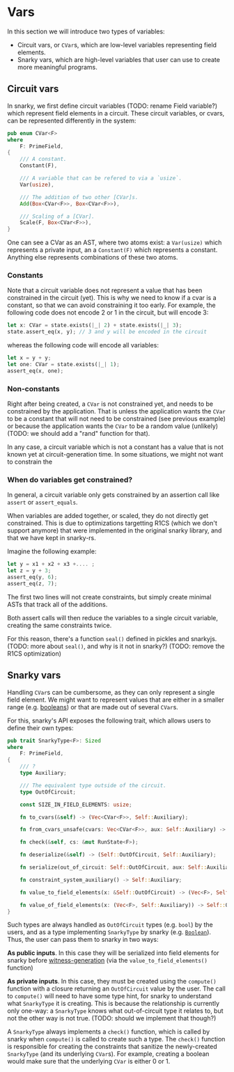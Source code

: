 # Vars

In this section we will introduce two types of variables:

* Circuit vars, or `CVar`s, which are low-level variables representing field elements.
* Snarky vars, which are high-level variables that user can use to create more meaningful programs.

## Circuit vars

In snarky, we first define circuit variables (TODO: rename Field variable?) which represent field elements in a circuit.
These circuit variables, or cvars, can be represented differently in the system:

```rust
pub enum CVar<F>
where
    F: PrimeField,
{
    /// A constant.
    Constant(F),

    /// A variable that can be refered to via a `usize`.
    Var(usize),

    /// The addition of two other [CVar]s.
    Add(Box<CVar<F>>, Box<CVar<F>>),

    /// Scaling of a [CVar].
    Scale(F, Box<CVar<F>>),
}
```

One can see a CVar as an AST, where two atoms exist: a `Var(usize)` which represents a private input, an a `Constant(F)` which represents a constant.
Anything else represents combinations of these two atoms.

### Constants

Note that a circuit variable does not represent a value that has been constrained in the circuit (yet).
This is why we need to know if a cvar is a constant, so that we can avoid constraining it too early. 
For example, the following code does not encode 2 or 1 in the circuit, but will encode 3:

```rust
let x: CVar = state.exists(|_| 2) + state.exists(|_| 3);
state.assert_eq(x, y); // 3 and y will be encoded in the circuit
```

whereas the following code will encode all variables:

```rust
let x = y + y;
let one: CVar = state.exists(|_| 1);
assert_eq(x, one);
```

### Non-constants

Right after being created, a `CVar` is not constrained yet, and needs to be constrained by the application.
That is unless the application wants the `CVar` to be a constant that will not need to be constrained (see previous example) or because the application wants the `CVar` to be a random value (unlikely) (TODO: we should add a "rand" function for that).

In any case, a circuit variable which is not a constant has a value that is not known yet at circuit-generation time.
In some situations, we might not want to constrain the 


### When do variables get constrained?

In general, a circuit variable only gets constrained by an assertion call like `assert` or `assert_equals`.

When variables are added together, or scaled, they do not directly get constrained. 
This is due to optimizations targetting R1CS (which we don't support anymore) that were implemented in the original snarky library, and that we have kept in snarky-rs.

Imagine the following example:

```rust
let y = x1 + x2 + x3 +.... ;
let z = y + 3;
assert_eq(y, 6);
assert_eq(z, 7);
```

The first two lines will not create constraints, but simply create minimal ASTs that track all of the additions.

Both assert calls will then reduce the variables to a single circuit variable, creating the same constraints twice.

For this reason, there's a function `seal()` defined in pickles and snarkyjs. (TODO: more about `seal()`, and why is it not in snarky?) (TODO: remove the R1CS optimization)

## Snarky vars

Handling `CVar`s can be cumbersome, as they can only represent a single field element.
We might want to represent values that are either in a smaller range (e.g. [booleans](./booleans.md)) or that are made out of several `CVar`s.

For this, snarky's API exposes the following trait, which allows users to define their own types:

```rust
pub trait SnarkyType<F>: Sized
where
    F: PrimeField,
{
    /// ?
    type Auxiliary;

    /// The equivalent type outside of the circuit.
    type OutOfCircuit;

    const SIZE_IN_FIELD_ELEMENTS: usize;

    fn to_cvars(&self) -> (Vec<CVar<F>>, Self::Auxiliary);

    fn from_cvars_unsafe(cvars: Vec<CVar<F>>, aux: Self::Auxiliary) -> Self;

    fn check(&self, cs: &mut RunState<F>);

    fn deserialize(&self) -> (Self::OutOfCircuit, Self::Auxiliary);

    fn serialize(out_of_circuit: Self::OutOfCircuit, aux: Self::Auxiliary) -> Self;

    fn constraint_system_auxiliary() -> Self::Auxiliary;

    fn value_to_field_elements(x: &Self::OutOfCircuit) -> (Vec<F>, Self::Auxiliary);

    fn value_of_field_elements(x: (Vec<F>, Self::Auxiliary)) -> Self::OutOfCircuit;
}
```

Such types are always handled as `OutOfCircuit` types (e.g. `bool`) by the users, and as a type implementing `SnarkyType` by snarky (e.g. [`Boolean`](./booleans.md)).
Thus, the user can pass them to snarky in two ways:

**As public inputs**. In this case they will be serialized into field elements for snarky before [witness-generation](./witness-generation.md) (via the `value_to_field_elements()` function)

**As private inputs**. In this case, they must be created using the `compute()` function with a closure returning an `OutOfCircuit` value by the user. 
The call to `compute()` will need to have some type hint, for snarky to understand what `SnarkyType` it is creating. 
This is because the relationship is currently only one-way: a `SnarkyType` knows what out-of-circuit type it relates to, but not the other way is not true.
(TODO: should we implement that though?)

A `SnarkyType` always implements a `check()` function, which is called by snarky when `compute()` is called to create such a type.
The `check()` function is responsible for creating the constraints that sanitize the newly-created `SnarkyType` (and its underlying `CVar`s).
For example, creating a boolean would make sure that the underlying `CVar` is either 0 or 1.
